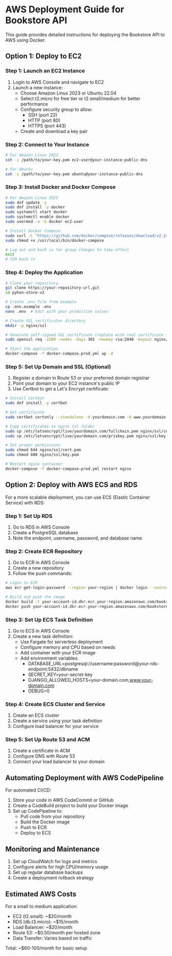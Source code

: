 # AWS Deployment Guide for Bookstore API

This guide provides detailed instructions for deploying the Bookstore API to AWS using Docker.

## Option 1: Deploy to EC2

### Step 1: Launch an EC2 Instance

1. Login to AWS Console and navigate to EC2
2. Launch a new instance:
   - Choose Amazon Linux 2023 or Ubuntu 22.04
   - Select t2.micro for free tier or t2.small/medium for better performance
   - Configure security group to allow:
     - SSH (port 22)
     - HTTP (port 80)
     - HTTPS (port 443)
   - Create and download a key pair

### Step 2: Connect to Your Instance

```bash
# For Amazon Linux 2023
ssh -i /path/to/your-key.pem ec2-user@your-instance-public-dns

# For Ubuntu
ssh -i /path/to/your-key.pem ubuntu@your-instance-public-dns
```

### Step 3: Install Docker and Docker Compose

```bash
# For Amazon Linux 2023
sudo dnf update -y
sudo dnf install -y docker
sudo systemctl start docker
sudo systemctl enable docker
sudo usermod -a -G docker ec2-user

# Install Docker Compose
sudo curl -L "https://github.com/docker/compose/releases/download/v2.24.0/docker-compose-$(uname -s)-$(uname -m)" -o /usr/local/bin/docker-compose
sudo chmod +x /usr/local/bin/docker-compose

# Log out and back in for group changes to take effect
exit
# SSH back in
```

### Step 4: Deploy the Application

```bash
# Clone your repository
git clone https://your-repository-url.git
cd pyhon-store-v2

# Create .env file from example
cp .env.example .env
nano .env  # Edit with your production values

# Create SSL certificates directory
mkdir -p nginx/ssl

# Generate self-signed SSL certificate (replace with real certificate in production)
sudo openssl req -x509 -nodes -days 365 -newkey rsa:2048 -keyout nginx/ssl/key.pem -out nginx/ssl/cert.pem

# Start the application
docker-compose -f docker-compose.prod.yml up -d
```

### Step 5: Set Up Domain and SSL (Optional)

1. Register a domain in Route 53 or your preferred domain registrar
2. Point your domain to your EC2 instance's public IP
3. Use Certbot to get a Let's Encrypt certificate:

```bash
# Install Certbot
sudo dnf install -y certbot

# Get certificate
sudo certbot certonly --standalone -d yourdomain.com -d www.yourdomain.com

# Copy certificates to nginx ssl folder
sudo cp /etc/letsencrypt/live/yourdomain.com/fullchain.pem nginx/ssl/cert.pem
sudo cp /etc/letsencrypt/live/yourdomain.com/privkey.pem nginx/ssl/key.pem

# Set proper permissions
sudo chmod 644 nginx/ssl/cert.pem
sudo chmod 600 nginx/ssl/key.pem

# Restart nginx container
docker-compose -f docker-compose.prod.yml restart nginx
```

## Option 2: Deploy with AWS ECS and RDS

For a more scalable deployment, you can use ECS (Elastic Container Service) with RDS:

### Step 1: Set Up RDS

1. Go to RDS in AWS Console
2. Create a PostgreSQL database
3. Note the endpoint, username, password, and database name

### Step 2: Create ECR Repository

1. Go to ECR in AWS Console
2. Create a new repository
3. Follow the push commands:

```bash
# Login to ECR
aws ecr get-login-password --region your-region | docker login --username AWS --password-stdin your-account-id.dkr.ecr.your-region.amazonaws.com

# Build and push the image
docker build -t your-account-id.dkr.ecr.your-region.amazonaws.com/bookstore-api:latest .
docker push your-account-id.dkr.ecr.your-region.amazonaws.com/bookstore-api:latest
```

### Step 3: Set Up ECS Task Definition

1. Go to ECS in AWS Console
2. Create a new task definition:
   - Use Fargate for serverless deployment
   - Configure memory and CPU based on needs
   - Add container with your ECR image
   - Add environment variables:
     - DATABASE_URL=postgresql://username:password@your-rds-endpoint:5432/dbname
     - SECRET_KEY=your-secret-key
     - DJANGO_ALLOWED_HOSTS=your-domain.com,www.your-domain.com
     - DEBUG=0

### Step 4: Create ECS Cluster and Service

1. Create an ECS cluster
2. Create a service using your task definition
3. Configure load balancer for your service

### Step 5: Set Up Route 53 and ACM

1. Create a certificate in ACM
2. Configure DNS with Route 53
3. Connect your load balancer to your domain

## Automating Deployment with AWS CodePipeline

For automated CI/CD:

1. Store your code in AWS CodeCommit or GitHub
2. Create a CodeBuild project to build your Docker image
3. Set up CodePipeline to:
   - Pull code from your repository
   - Build the Docker image
   - Push to ECR
   - Deploy to ECS

## Monitoring and Maintenance

1. Set up CloudWatch for logs and metrics
2. Configure alerts for high CPU/memory usage
3. Set up regular database backups
4. Create a deployment rollback strategy

## Estimated AWS Costs

For a small to medium application:
- EC2 (t2.small): ~$20/month
- RDS (db.t3.micro): ~$15/month
- Load Balancer: ~$20/month
- Route 53: ~$0.50/month per hosted zone
- Data Transfer: Varies based on traffic

Total: ~$60-100/month for basic setup
